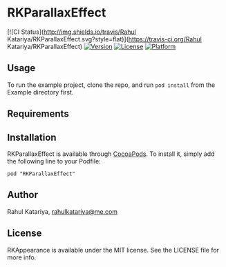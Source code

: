 # RKParallaxEffect

[![CI Status](http://img.shields.io/travis/Rahul Katariya/RKParallaxEffect.svg?style=flat)](https://travis-ci.org/Rahul Katariya/RKParallaxEffect)
[![Version](https://img.shields.io/cocoapods/v/RKParallaxEffect.svg?style=flat)](http://cocoadocs.org/docsets/RKParallaxEffect)
[![License](https://img.shields.io/cocoapods/l/RKParallaxEffect.svg?style=flat)](http://cocoadocs.org/docsets/RKParallaxEffect)
[![Platform](https://img.shields.io/cocoapods/p/RKParallaxEffect.svg?style=flat)](http://cocoadocs.org/docsets/RKParallaxEffect)

## Usage

To run the example project, clone the repo, and run `pod install` from the Example directory first.

## Requirements

## Installation

RKParallaxEffect is available through [CocoaPods](http://cocoapods.org). To install
it, simply add the following line to your Podfile:

    pod "RKParallaxEffect"

## Author

Rahul Katariya, rahulkatariya@me.com

## License

RKAppearance is available under the MIT license. See the LICENSE file for more info.
